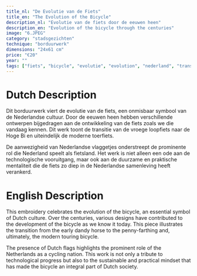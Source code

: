 ```yaml
---
title_nl: "De Evolutie van de Fiets"
title_en: "The Evolution of the Bicycle"
description_nl: "Evolutie van de fiets door de eeuwen heen"
description_en: "Evolution of the bicycle through the centuries"
image: "6.JPEG"
category: "stadsgezichten"
technique: "borduurwerk"
dimensions: "24x61 cm"
price: "€20"
year: ""
tags: ["fiets", "bicycle", "evolutie", "evolution", "nederland", "transport", "duurzaam"]
---
```


# Dutch Description

Dit borduurwerk viert de evolutie van de fiets, een onmisbaar symbool van de Nederlandse cultuur. Door de eeuwen heen hebben verschillende ontwerpen bijgedragen aan de ontwikkeling van de fiets zoals we die vandaag kennen. Dit werk toont de transitie van de vroege loopfiets naar de Hoge Bi en uiteindelijk de moderne toerfiets.

De aanwezigheid van Nederlandse vlaggetjes onderstreept de prominente rol die Nederland speelt als fietsland. Het werk is niet alleen een ode aan de technologische vooruitgang, maar ook aan de duurzame en praktische mentaliteit die de fiets zo diep in de Nederlandse samenleving heeft verankerd.

# English Description

This embroidery celebrates the evolution of the bicycle, an essential symbol of Dutch culture. Over the centuries, various designs have contributed to the development of the bicycle as we know it today. This piece illustrates the transition from the early dandy horse to the penny-farthing and, ultimately, the modern touring bicycle.

The presence of Dutch flags highlights the prominent role of the Netherlands as a cycling nation. This work is not only a tribute to technological progress but also to the sustainable and practical mindset that has made the bicycle an integral part of Dutch society.
